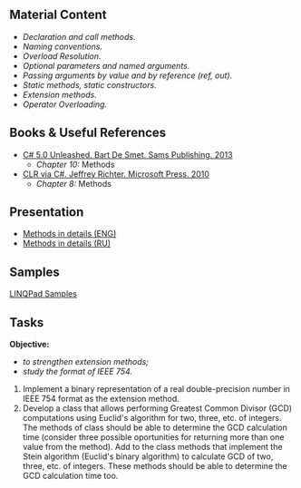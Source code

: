 ## Material Content 
- *Declaration and call methods.*
- *Naming conventions.*
- *Overload Resolution.*
- *Optional parameters and named arguments.*
- *Passing arguments by value and by reference (ref, out).*
- *Static methods, static constructors.*
- *Extension methods.*
- *Operator Overloading.*

## Books & Useful References 
- [C# 5.0 Unleashed. Bart De Smet. Sams Publishing. 2013](https://www.goodreads.com/book/show/16284093-c-5-0-unleashed)
    - *Chapter 10:* Methods
- [CLR via C#. Jeffrey Richter. Microsoft Press. 2010](https://www.goodreads.com/book/show/7121415-clr-via-c)
    - *Chapter 8:* Methods

## Presentation 
- [Methods in details (ENG)](https://github.com/EPM-RD-NETLAB/.NET-Framework-modules/blob/master/M4.%20Methods%20in%20details/Methods%20in%20details.pptx)
- [Methods in details (RU)](https://github.com/EPM-RD-NETLAB/.NET-Framework-modules/blob/master/M4.%20Methods%20in%20details/Methods%20in%20details%20(ru).pptx)

## Samples 
[LINQPad Samples](https://github.com/EPM-RD-NETLAB/.NET-Framework-modules/tree/master/M4.%20Methods%20in%20details/Samples/LINQPad%205)

## Tasks 
**Objective:** 
- *to strengthen extension methods;*
- *study the format of IEEE 754.* 

1. Implement a binary representation of a real double-precision number in IEEE 754 format as the extension method. 
2. Develop a class that allows performing Greatest Common Divisor (GCD) computations using Euclid's algorithm for two, three, etc. of integers. The methods of class should be able to determine the GCD calculation time (consider three possible oportunities for returning more than one value from the method). Add to the class methods that implement the Stein algorithm (Euclid's binary algorithm) to calculate GCD of two, three, etc. of integers. These methods should be able to determine the GCD calculation time too.
